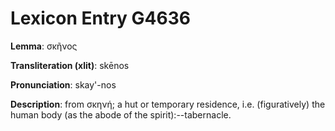 # Lexicon Entry G4636

**Lemma**: σκῆνος

**Transliteration (xlit)**: skēnos

**Pronunciation**: skay'-nos

**Description**:
from σκηνή; a hut or temporary residence, i.e. (figuratively) the human body (as the abode of the spirit):--tabernacle.
